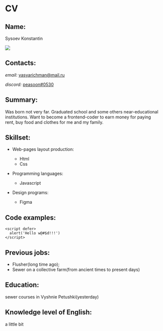 # CV

## **Name:**

Sysoev Konstantin

<div style="width: 64px">
  <img src="https://cdn.pixabay.com/photo/2014/03/25/15/23/man-296678_960_720.png">
</div>

## **Contacts:**

_email:_ [vasyarichman@mail.ru](vasyarichman@mail.ru "Email")

_discord:_ [peasoon#0530](peasoon#0530 "Discord")

## **Summary:**

Was born not very far. Graduated school and some others near-educational institutions. Want to become a frontend-coder to earn money for paying rent, buy food and clothes for me and my family.

## **Skillset:**
* Web-pages layout production:

    - Html
    - Css

* Programming languages:

    - Javascript

* Design programs:

    - Figma

## Code examples:
```
<script defer>
  alert('Hello w@#$d!!!')
</script>
```

## Previous jobs:
* Flusher(long time ago); 
* Sewer on a collective farm(from ancient times to present days)

## Education:
sewer courses in Vyshnie Petushki(yesterday)

## Knowledge level of English:
a little bit

